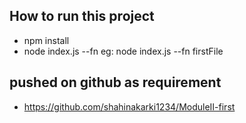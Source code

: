 ## How to run this project

- npm install
- node index.js --fn <filename>
  eg: node index.js --fn firstFile

## pushed on github as requirement

- https://github.com/shahinakarki1234/ModuleII-first

